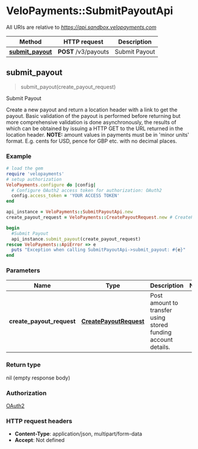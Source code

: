 # VeloPayments::SubmitPayoutApi

All URIs are relative to *https://api.sandbox.velopayments.com*

Method | HTTP request | Description
------------- | ------------- | -------------
[**submit_payout**](SubmitPayoutApi.md#submit_payout) | **POST** /v3/payouts | Submit Payout



## submit_payout

> submit_payout(create_payout_request)

Submit Payout

Create a new payout and return a location header with a link to get the payout. Basic validation of the payout is performed before returning but more comprehensive validation is done asynchronously, the results of which can be obtained by issuing a HTTP GET to the URL returned in the location header. **NOTE:** amount values in payments must be in 'minor units' format. E.g. cents for USD, pence for GBP etc.  with no decimal places. 

### Example

```ruby
# load the gem
require 'velopayments'
# setup authorization
VeloPayments.configure do |config|
  # Configure OAuth2 access token for authorization: OAuth2
  config.access_token = 'YOUR ACCESS TOKEN'
end

api_instance = VeloPayments::SubmitPayoutApi.new
create_payout_request = VeloPayments::CreatePayoutRequest.new # CreatePayoutRequest | Post amount to transfer using stored funding account details.

begin
  #Submit Payout
  api_instance.submit_payout(create_payout_request)
rescue VeloPayments::ApiError => e
  puts "Exception when calling SubmitPayoutApi->submit_payout: #{e}"
end
```

### Parameters


Name | Type | Description  | Notes
------------- | ------------- | ------------- | -------------
 **create_payout_request** | [**CreatePayoutRequest**](CreatePayoutRequest.md)| Post amount to transfer using stored funding account details. | 

### Return type

nil (empty response body)

### Authorization

[OAuth2](../README.md#OAuth2)

### HTTP request headers

- **Content-Type**: application/json, multipart/form-data
- **Accept**: Not defined

